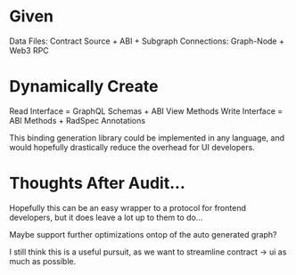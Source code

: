 # Given  
Data Files: Contract Source + ABI + Subgraph
Connections: Graph-Node + Web3 RPC

# Dynamically Create  
Read Interface = GraphQL Schemas + ABI View Methods
Write Interface = ABI Methods + RadSpec Annotations

This binding generation library could be implemented in any language, and would hopefully drastically reduce the overhead for UI developers.

# Thoughts After Audit...  
Hopefully this can be an easy wrapper to a protocol for frontend developers, but it does leave a lot up to them to do...

Maybe support further optimizations ontop of the auto generated graph?     

I still think this is a useful pursuit, as we want to streamline contract -> ui as much as possible.

